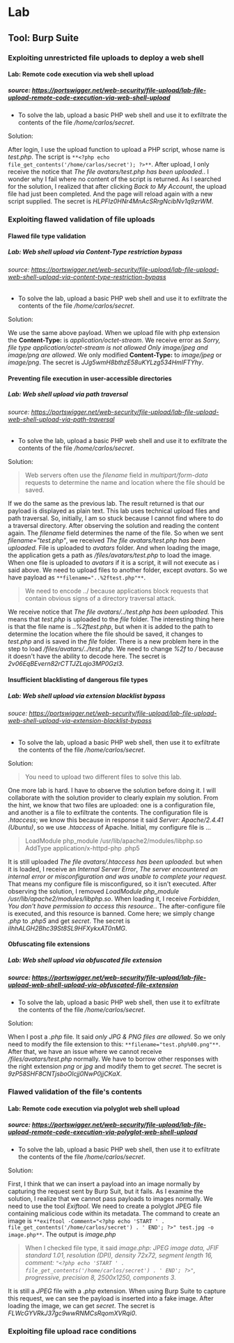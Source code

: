 # Lab

## Tool: Burp Suite

### Exploiting unrestricted file uploads to deploy a web shell

#### Lab: Remote code execution via web shell upload

##### source: <https://portswigger.net/web-security/file-upload/lab-file-upload-remote-code-execution-via-web-shell-upload>

* To solve the lab, upload a basic PHP web shell and use it to exfiltrate the contents of the file */home/carlos/secret*.

Solution:

After login, I use the upload function to upload a PHP script, whose name is *test.php*. The script is `**<?php echo file_get_contents('/home/carlos/secret'); ?>**`. After upload, I only receive the notice that *The file avatars/test.php has been uploaded.*. I wonder why I fail where no content of the script is returned. As I searched for the solution, I realized that after clicking *Back to My Account*, the upload file had just been completed. And the page will reload again with a new script supplied. The secret is *HLPFIz0HNr4MnAcSRrgNcibNv1q9zrWM*.

### Exploiting flawed validation of file uploads

#### Flawed file type validation

##### Lab: Web shell upload via Content-Type restriction bypass

###### source: <https://portswigger.net/web-security/file-upload/lab-file-upload-web-shell-upload-via-content-type-restriction-bypass>

* To solve the lab, upload a basic PHP web shell and use it to exfiltrate the contents of the file */home/carlos/secret*.

Solution:

We use the same above payload. When we upload file with php extension the **Content-Type:** is *application/octet-stream*. We receive error as *Sorry, file type application/octet-stream is not allowed Only image/jpeg and image/png are allowed*. We only modified **Content-Type:** to *image/jpeg* or *image/png*. The secret is *JJg5wmH8bthzE58uKYLzg534HmlFTYhy*.

#### Preventing file execution in user-accessible directories

##### Lab: Web shell upload via path traversal

###### source: <https://portswigger.net/web-security/file-upload/lab-file-upload-web-shell-upload-via-path-traversal>

* To solve the lab, upload a basic PHP web shell and use it to exfiltrate the contents of the file */home/carlos/secret*.

Solution:

> Web servers often use the *filename* field in *multipart/form-data* requests to determine the name and location where the file should be saved.

If we do the same as the previous lab. The result returned is that our payload is displayed as plain text. This lab uses technical upload files and path traversal. So, initially, I am so stuck because I cannot find where to do a traversal directory. After observing the solution and reading the content again. The *filename* field determines the name of the file. So when we sent *filename="test.php"*, we received *The file avatars/test.php has been uploaded.* File is uploaded to *avatars* folder. And when loading the image, the application gets a path as */files/avatars/test.php* to load the image. When one file is uploaded to *avatars* if it is a script, it will not execute as i said above. We need to upload files to another folder, except *avatars*. So we have payload as `**filename="..%2ftest.php"**`.

> We need to encode ../ because applications block requests that contain obvious signs of a directory traversal attack.

We receive notice that *The file avatars/../test.php has been uploaded.* This means that *test.php* is uploaded to the *file* folder. The interesting thing here is that the file name is *..%2ftest.php*, but when it is added to the path to determine the location where the file should be saved, it changes to *test.php* and is saved in the *file* folder. There is a new problem here in the step to load */files/avatars/../test.php*. We need to change *%2f* to */* because it doesn't have the ability to decode here. The secret is *2v06EqBEvern82rCTTJZLajo3MP0Gzl3*.

#### Insufficient blacklisting of dangerous file types

##### Lab: Web shell upload via extension blacklist bypass

###### souce: <https://portswigger.net/web-security/file-upload/lab-file-upload-web-shell-upload-via-extension-blacklist-bypass>

* To solve the lab, upload a basic PHP web shell, then use it to exfiltrate the contents of the file */home/carlos/secret*.

Solution:

> You need to upload two different files to solve this lab.

One more lab is hard. I have to observe the solution before doing it. I will collaborate with the solution provider to clearly explain my solution. From the hint, we know that two files are uploaded: one is a configuration file, and another is a file to exfiltrate the contents. The configuration file is *.htaccess*; we know this because in response it said *Server: Apache/2.4.41 (Ubuntu)*, so we use *.htaccess* of Apache. Initial, my configure file is ...

> LoadModule php_module /usr/lib/apache2/modules/libphp.so  
> AddType application/x-httpd-php .php5

It is still uploaded *The file avatars/.htaccess has been uploaded.* but when it is loaded, I receive an *Internal Server Error*, *The server encountered an internal error or misconfiguration and was unable to complete your request.* That means my configure file is misconfigured, so it isn't executed. After observing the solution, I removed *LoadModule php_module /usr/lib/apache2/modules/libphp.so*. When loading it, I receive *Forbidden*, *You don't have permission to access this resource.*.  The after-configure file is executed, and this resource is banned. Come here; we simply change *.php* to *.php5* and get *secret*. The secret is *iIhhALGH2Bhc39St8SL9HFXykxAT0nMG*.

#### Obfuscating file extensions

##### Lab: Web shell upload via obfuscated file extension

##### source: <https://portswigger.net/web-security/file-upload/lab-file-upload-web-shell-upload-via-obfuscated-file-extension>

* To solve the lab, upload a basic PHP web shell, then use it to exfiltrate the contents of the file */home/carlos/secret*.

Solution:

When I post a *.php* file. It said *only JPG & PNG files are allowed*. So we only need to modify the file extension to this: `**filename="test.php%00.png"**`. After that, we have an issue where we cannot receive */files/avatars/test.php* normally. We have to borrow other responses with the right extension *png* or *jpg* and modify them to get *secret*. The secret is *9zP58SHF8CNTjsboOlcjj0NwP0jjCKaX*.

### Flawed validation of the file's contents

#### Lab: Remote code execution via polyglot web shell upload

##### source: <https://portswigger.net/web-security/file-upload/lab-file-upload-remote-code-execution-via-polyglot-web-shell-upload>

* To solve the lab, upload a basic PHP web shell, then use it to exfiltrate the contents of the file */home/carlos/secret*.

Solution:

First, I think that we can insert a payload into an image normally by capturing the request sent by Burp Suit, but it fails. As I examine the solution, I realize that we cannot pass payloads to images normally. We need to use the tool *Exiftool*. We need to create a polyglot JPEG file containing malicious code within its metadata. The command to create an image is `**exiftool -Comment="<?php echo 'START ' . file_get_contents('/home/carlos/secret') . ' END'; ?>" test.jpg -o image.php**`. The output is *image.php*

> When I checked file type, it said *image.php: JPEG image data, JFIF standard 1.01, resolution (DPI), density 72x72, segment length 16, comment: ```"<?php echo 'START ' . file_get_contents('/home/carlos/secret') . ' END'; ?>"```, progressive, precision 8, 2500x1250, components 3*.

It is still a *JPEG* file with a *.php* extension. When using Burp Suite to capture this request, we can see the payload is inserted into a fake image. After loading the image, we can get *secret*. The secret is *FLWcGYVRkJ37gc9wwRNMCsRqomXVRqi0*.

### Exploiting file upload race conditions


